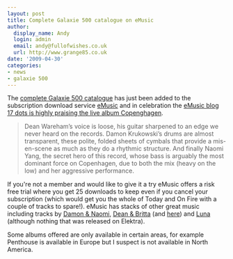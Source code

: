 ```yaml
---
layout: post
title: Complete Galaxie 500 catalogue on eMusic
author:
  display_name: Andy
  login: admin
  email: andy@fullofwishes.co.uk
  url: http://www.grange85.co.uk
date: '2009-04-30'
categories:
- news
- galaxie 500
---
```

<p>The <a href="http://www.emusic.com/artist/Galaxie-500-MP3-Download/11577627.html">complete Galaxie 500 catalogue</a> has just been added to the subscription download service <a href="http://www.emusic.com">eMusic</a> and in celebration the <a href="http://www.emusic.com/17dots/2009/04/29/galaxie-500-copenhagen/">eMusic blog 17 dots is highly praising the live album Copenghagen</a>.</p>
<blockquote><p>Dean Wareham’s voice is loose, his guitar sharpened to an edge we never heard on the records. Damon Krukowski’s drums are almost transparent, these polite, folded sheets of cymbals that provide a mis-en-scene as much as they do a rhythmic structure. And finally Naomi Yang, the secret hero of this record, whose bass is arguably the most dominant force on Copenhagen, due to both the mix (heavy on the low) and her aggressive performance.</p></blockquote>
<p>If you're not a member and would like to give it a try eMusic offers a risk free trial where you get 25 downloads to keep even if you cancel your subscription (which would get you the whole of Today and On Fire with a couple of tracks to spare!). eMusic has stacks of other great music including tracks by <a href="http://www.emusic.com/artist/Damon-Naomi-MP3-Download/11654048.html">Damon & Naomi</a>, <a href="http://www.emusic.com/artist/Britta-Phillips-and-Dean-Wareham-MP3-Download/11533440.html">Dean & Britta</a> (and <a href="http://www.emusic.com/artist/Dean-Britta-MP3-Download/12194408.html">here</a>) and <a href="http://www.emusic.com/artist/Luna-MP3-Download/10565908.html">Luna</a> (although nothing that was released on Elektra).</p>
<p>Some albums offered are only available in certain areas, for example Penthouse is available in Europe but I suspect is not available in North America.</p>
